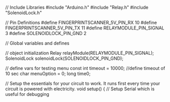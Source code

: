 // Include Libraries
#include "Arduino.h"
#include "Relay.h"
#include "SolenoidLock.h"


// Pin Definitions
#define FINGERPRINTSCANNER_5V_PIN_RX	10
#define FINGERPRINTSCANNER_5V_PIN_TX	11
#define RELAYMODULE_PIN_SIGNAL	3
#define SOLENOIDLOCK_PIN_GND	2



// Global variables and defines

// object initialization
Relay relayModule(RELAYMODULE_PIN_SIGNAL);
SolenoidLock solenoidLock(SOLENOIDLOCK_PIN_GND);


// define vars for testing menu
const int timeout = 10000;       //define timeout of 10 sec
char menuOption = 0;
long time0;

// Setup the essentials for your circuit to work. It runs first every time your circuit is powered with electricity.
void setup() 
{
    // Setup Serial which is useful for debugging

